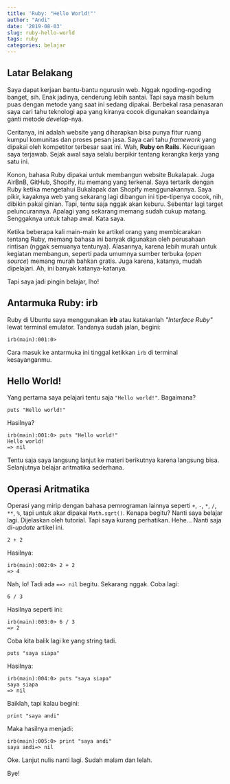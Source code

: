 ```yaml
---
title: 'Ruby: "Hello World!"'
author: "Andi"
date: '2019-08-03'
slug: ruby-hello-world
tags: ruby
categories: belajar
---
```


## Latar Belakang

Saya dapat kerjaan bantu-bantu ngurusin web. Nggak ngoding-ngoding banget, sih. Enak jadinya, cenderung lebih santai. Tapi saya masih belum puas dengan metode yang saat ini sedang dipakai. Berbekal rasa penasaran saya cari tahu teknologi apa yang kiranya cocok digunakan seandainya ganti metode *develop*-nya.

Ceritanya, ini adalah website yang diharapkan bisa punya fitur ruang kumpul komunitas dan proses pesan jasa. Saya cari tahu *framework* yang dipakai oleh kompetitor terbesar saat ini. Wah, **Ruby on Rails**. Kecurigaan saya terjawab. Sejak awal saya selalu berpikir tentang kerangka kerja yang satu ini.

Konon, bahasa Ruby dipakai untuk membangun website Bukalapak. Juga AirBnB, GitHub, Shopify, itu memang yang terkenal. Saya tertarik dengan Ruby ketika mengetahui Bukalapak dan Shopify menggunakannya. Saya pikir, kayaknya web yang sekarang lagi dibangun ini tipe-tipenya cocok, nih, dibikin pakai ginian. Tapi, tentu saja nggak akan keburu. Sebentar lagi target peluncurannya. Apalagi yang sekarang memang sudah cukup matang. Senggaknya untuk tahap awal. Kata saya.

Ketika beberapa kali main-main ke artikel orang yang membicarakan tentang Ruby, memang bahasa ini banyak digunakan oleh perusahaan rintisan (nggak semuanya tentunya). Alasannya, karena lebih murah untuk kegiatan membangun, seperti pada umumnya sumber terbuka (*open source*) memang murah bahkan gratis. Juga karena, katanya, mudah dipelajari. Ah, ini banyak katanya-katanya.

Tapi saya jadi pingin belajar, lho!

## Antarmuka Ruby: irb

Ruby di Ubuntu saya menggunakan **irb** atau katakanlah *"Interface Ruby"* lewat terminal emulator. Tandanya sudah jalan, begini:

`irb(main):001:0>`

Cara masuk ke antarmuka ini tinggal ketikkan `irb` di terminal kesayanganmu.

## Hello World!

Yang pertama saya pelajari tentu saja `"Hello world!"`. Bagaimana?

`puts "Hello world!"`

Hasilnya?

```
irb(main):001:0> puts "Hello world!"
Hello world!
=> nil
```

Tentu saja saya langsung lanjut ke materi berikutnya karena langsung bisa. Selanjutnya belajar aritmatika sederhana.

## Operasi Aritmatika

Operasi yang mirip dengan bahasa pemrograman lainnya seperti `+`, `-`, `*`, `/`, `**`, `%`, tapi untuk akar dipakai `Math.sqrt()`. Kenapa begitu? Nanti saya belajar lagi. Dijelaskan oleh tutorial. Tapi saya kurang perhatikan. Hehe... Nanti saja di-*update* artikel ini.

`2 + 2`

Hasilnya:

```
irb(main):002:0> 2 + 2
=> 4
```

Nah, lo! Tadi ada `==> nil` begitu. Sekarang nggak. Coba lagi:

`6 / 3`

Hasilnya seperti ini:

```
irb(main):003:0> 6 / 3
=> 2
```

Coba kita balik lagi ke yang string tadi.

`puts "saya siapa"`

Hasilnya:

```
irb(main):004:0> puts "saya siapa"
saya siapa
=> nil
```

Baiklah, tapi kalau begini:

`print "saya andi"`

Maka hasilnya menjadi:

```
irb(main):005:0> print "saya andi"
saya andi=> nil
```

Oke. Lanjut nulis nanti lagi. Sudah malam dan lelah.

Bye!